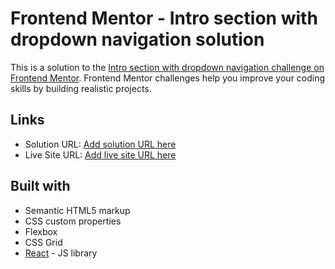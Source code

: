 # Frontend Mentor - Intro section with dropdown navigation solution

This is a solution to the [Intro section with dropdown navigation challenge on Frontend Mentor](https://www.frontendmentor.io/challenges/intro-section-with-dropdown-navigation-ryaPetHE5). Frontend Mentor challenges help you improve your coding skills by building realistic projects. 

## Links
* Solution URL: [Add solution URL here](https://your-solution-url.com)
* Live Site URL: [Add live site URL here](https://your-live-site-url.com)

## Built with
* Semantic HTML5 markup
* CSS custom properties
* Flexbox
* CSS Grid
* [React](https://reactjs.org/) - JS library
